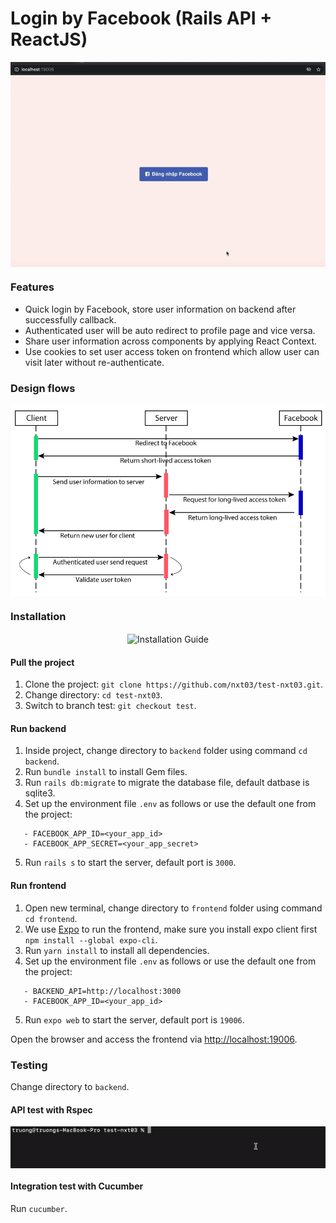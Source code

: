 # Login by Facebook (Rails API + ReactJS)

<p align="center"><img src="docs/ui_flow.gif" alt="Login UI Flow" align="center" /></p>

### Features
 - Quick login by Facebook, store user information on backend after successfully callback.
 - Authenticated user will be auto redirect to profile page and vice versa.
 - Share user information across components by applying React Context.
 - Use cookies to set user access token on frontend which allow user can visit later without re-authenticate.

### Design flows

<p align="center"><img src="docs/design_flow.png" alt="Design Flow" align="center" /></p>

### Installation

<p align="center"><img src="docs/start_guide.gif" alt="Installation Guide" align="center" /></p>

#### Pull the project
1. Clone the project: `git clone https://github.com/nxt03/test-nxt03.git`.
2. Change directory: `cd test-nxt03`.
3. Switch to branch test: `git checkout test`.

#### Run backend
1. Inside project, change directory to `backend` folder using command `cd backend`.
2. Run `bundle install` to install Gem files.
3. Run `rails db:migrate` to migrate the database file, default datbase is sqlite3.
4. Set up the environment file `.env` as follows or use the default one from the project:
```
   - FACEBOOK_APP_ID=<your_app_id>
   - FACEBOOK_APP_SECRET=<your_app_secret>
```
5. Run `rails s` to start the server, default port is `3000`.

#### Run frontend
1. Open new terminal, change directory to `frontend` folder using command `cd frontend`.
2. We use [Expo](expo.io) to run the frontend, make sure you install expo client first `npm install --global expo-cli`.
3. Run `yarn install` to install all dependencies.
4. Set up the environment file `.env` as follows or use the default one from the project:
```
   - BACKEND_API=http://localhost:3000
   - FACEBOOK_APP_ID=<your_app_id>
```
5. Run `expo web` to start the server, default port is `19006`.

Open the browser and access the frontend via [http://localhost:19006](http://localhost:19006/).

### Testing

Change directory to `backend`.

#### API test with Rspec

<p align="center"><img src="docs/rspec.gif" alt="Rspec testing" align="center" /></p>

#### Integration test with Cucumber

Run `cucumber`.
